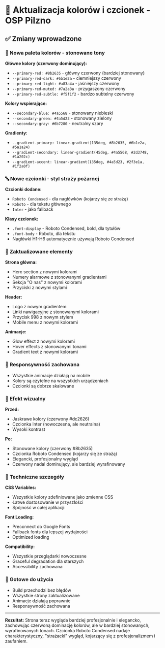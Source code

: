 # 🎨 Aktualizacja kolorów i czcionek - OSP Pilzno

## ✅ Zmiany wprowadzone

### 🎨 **Nowa paleta kolorów - stonowane tony**

**Główne kolory (czerwony dominujący):**
- `--primary-red: #8b2635` - główny czerwony (bardziej stonowany)
- `--primary-red-dark: #6b1e2a` - ciemniejszy czerwony
- `--primary-red-light: #a83a4a` - jaśniejszy czerwony
- `--primary-red-muted: #7a2a3a` - przygaszony czerwony
- `--primary-red-subtle: #f5f1f2` - bardzo subtelny czerwony

**Kolory wspierające:**
- `--secondary-blue: #4a5568` - stonowany niebieski
- `--secondary-green: #4a5d23` - stonowany zielony
- `--secondary-gray: #6b7280` - neutralny szary

**Gradienty:**
- `--gradient-primary: linear-gradient(135deg, #8b2635, #6b1e2a, #5a1a24)`
- `--gradient-secondary: linear-gradient(45deg, #4a5568, #2d3748, #1a202c)`
- `--gradient-accent: linear-gradient(135deg, #4a5d23, #2f3e1a, #1f2a0f)`

### 🔤 **Nowe czcionki - styl straży pożarnej**

**Czcionki dodane:**
- `Roboto Condensed` - dla nagłówków (kojarzy się ze strażą)
- `Roboto` - dla tekstu głównego
- `Inter` - jako fallback

**Klasy czcionek:**
- `.font-display` - Roboto Condensed, bold, dla tytułów
- `.font-body` - Roboto, dla tekstu
- Nagłówki H1-H6 automatycznie używają Roboto Condensed

### 🎯 **Zaktualizowane elementy**

**Strona główna:**
- Hero section z nowymi kolorami
- Numery alarmowe z stonowanymi gradientami
- Sekcja "O nas" z nowymi kolorami
- Przyciski z nowymi stylami

**Header:**
- Logo z nowym gradientem
- Linki nawigacyjne z stonowanymi kolorami
- Przycisk 998 z nowym stylem
- Mobile menu z nowymi kolorami

**Animacje:**
- Glow effect z nowymi kolorami
- Hover effects z stonowanymi tonami
- Gradient text z nowymi kolorami

### 📱 **Responsywność zachowana**

- Wszystkie animacje działają na mobile
- Kolory są czytelne na wszystkich urządzeniach
- Czcionki są dobrze skalowane

### 🎨 **Efekt wizualny**

**Przed:**
- Jaskrawe kolory (czerwony #dc2626)
- Czcionka Inter (nowoczesna, ale neutralna)
- Wysoki kontrast

**Po:**
- Stonowane kolory (czerwony #8b2635)
- Czcionka Roboto Condensed (kojarzy się ze strażą)
- Elegancki, profesjonalny wygląd
- Czerwony nadal dominujący, ale bardziej wyrafinowany

### 🔧 **Techniczne szczegóły**

**CSS Variables:**
- Wszystkie kolory zdefiniowane jako zmienne CSS
- Łatwe dostosowanie w przyszłości
- Spójność w całej aplikacji

**Font Loading:**
- Preconnect do Google Fonts
- Fallback fonts dla lepszej wydajności
- Optimized loading

**Compatibility:**
- Wszystkie przeglądarki nowoczesne
- Graceful degradation dla starszych
- Accessibility zachowana

### 🚀 **Gotowe do użycia**

- Build przechodzi bez błędów
- Wszystkie strony zaktualizowane
- Animacje działają poprawnie
- Responsywność zachowana

---

**Rezultat:** Strona teraz wygląda bardziej profesjonalnie i elegancko, zachowując czerwoną dominację kolorów, ale w bardziej stonowanych, wyrafinowanych tonach. Czcionka Roboto Condensed nadaje charakterystyczny, "strażacki" wygląd, kojarzący się z profesjonalizmem i zaufaniem.
